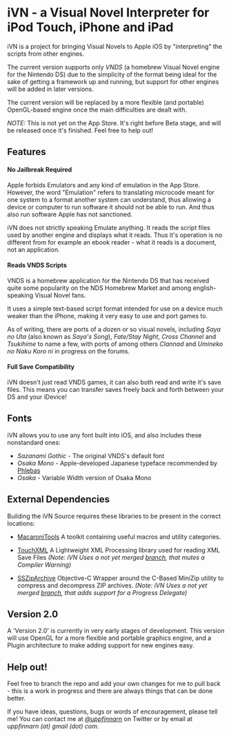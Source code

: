 # iVN - a Visual Novel Interpreter for iPod Touch, iPhone and iPad
iVN is a project for bringing Visual Novels to Apple iOS by "interpreting" the scripts from other engines.

The current version supports only *VNDS* (a homebrew Visual Novel engine for the Nintendo DS) due to the simplicity of the format being ideal for the sake of getting a framework up and running, but support for other engines will be added in later versions.

The current version will be replaced by a more flexible (and portable) OpenGL-based engine once the main difficulties are dealt with.

*NOTE:* This is not yet on the App Store. It's right before Beta stage, and will be released once it's finished. Feel free to help out!

## Features
#### No Jailbreak Required
    
Apple forbids Emulators and any kind of emulation in the App Store.
However, the word "Emulation" refers to translating microcode meant for one system to a format another system can understand, thus allowing a device or computer to run software it should not be able to run. And thus also run software Apple has not sanctioned.

iVN does not strictly speaking Emulate anything. It reads the script files used by another engine and displays what it reads. Thus it's operation is no different from for example an ebook reader - what it reads is a document, not an application.

#### Reads VNDS Scripts

VNDS is a homebrew application for the Nintendo DS that has received quite some popularity on the NDS Homebrew Market and among english-speaking Visual Novel fans.

It uses a simple text-based script format intended for use on a device much weaker than the iPhone, making it very easy to use and port games to.

As of writing, there are ports of a dozen or so visual novels, including _Saya no Uta_ (also known as _Saya's Song_), _Fate/Stay Night_, _Cross Channel_ and _Tsukihime_ to name a few, with ports of among others _Clannad_ and _Umineko no Naku Koro ni_ in progress on the forums.

#### Full Save Compatibility
iVN doesn't just read VNDS games, it can also both read and write it's save files. This means you can transfer saves freely back and forth between your DS and your iDevice!

## Fonts
iVN allows you to use any font built into iOS, and also includes these nonstandard ones:
* *Sazanami Gothic* - The original VNDS's default font
* *Osaka Mono* - Apple-developed Japanese typeface recommended by [Phlebas](http://twitter.com/#!/PhleBuster)
* *Osaka* - Variable Width version of Osaka Mono

## External Dependencies
Building the iVN Source requires these libraries to be present in the correct locations:

* [MacaroniTools](https://github.com/uppfinnarn/MacaroniTools)
A toolkit containing useful macros and utility categories.

* [TouchXML](https://github.com/TouchCode/TouchXML)
A Lightweight XML Processing library used for reading XML Save Files
*(Note: iVN Uses a not yet merged [branch](https://github.com/uppfinnarn/TouchXML), that mutes a Compiler Warning)*

* [SSZipArchive](https://github.com/samsoffes/ssziparchive)
Objective-C Wrapper around the C-Based MiniZip utility to compress and decompress ZIP archives.
*(Note: iVN Uses a not yet merged [branch](https://github.com/uppfinnarn/ssziparchive), that adds support for a Progress Delegate)*

## Version 2.0
A 'Version 2.0' is currently in very early stages of development. This version will use OpenGL for a more flexible and portable graphics engine, and a Plugin architecture to make adding support for new engines easy.

## Help out!
Feel free to branch the repo and add your own changes for me to pull back - this is a work in progress and there are always things that can be done better.

If you have ideas, questions, bugs or words of encouragement, please tell me! You can contact me at [*@uppfinnarn*](http://twitter.com/uppfinnarn) on Twitter or by email at *uppfinnarn (at) gmail (dot) com*.